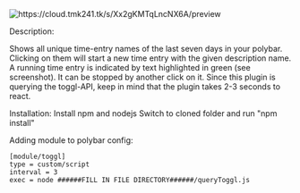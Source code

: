 <img src="https://cloud.tmk241.tk/s/Xx2gKMTqLncNX6A/preview" alt="https://cloud.tmk241.tk/s/Xx2gKMTqLncNX6A/preview" class="overflowingHorizontalOnly">

Description:

Shows all unique time-entry names of the last seven days in your polybar.
Clicking on them will start a new time entry with the given description name.
A running time entry is indicated by text highlighted in green (see screenshot).
It can be stopped by another click on it.
Since this plugin is querying the toggl-API, keep in mind that the plugin takes 2-3 seconds to react.

Installation:
Install npm and nodejs
Switch to cloned folder and run "npm install"

Adding module to polybar config:

    [module/toggl]
    type = custom/script
    interval = 3
    exec = node ######FILL IN FILE DIRECTORY######/queryToggl.js

